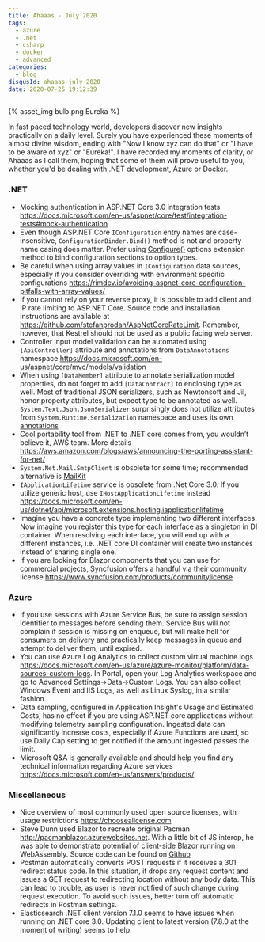 ```yaml
---
title: Ahaaas - July 2020
tags:
  - azure
  - .net
  - csharp
  - docker
  - advanced
categories:
  - blog
disqusId: ahaaas-july-2020
date: 2020-07-25 19:12:39
---
```


{% asset_img bulb.png Eureka %}

In fast paced technology world, developers discover new insights practically on a daily level. Surely you have experienced these moments of almost divine wisdom, ending with "Now I know xyz can do that" or "I have to be aware of xyz" or "Eureka!". I have recorded my moments of clarity, or Ahaaas as I call them, hoping that some of them will prove useful to you, whether you'd be dealing with .NET development, Azure or Docker.

<!-- more -->

### .NET

* Mocking authentication in ASP.NET Core 3.0 integration tests <https://docs.microsoft.com/en-us/aspnet/core/test/integration-tests#mock-authentication>
* Even though ASP.NET Core `IConfiguration` entry names are case-insensitive, `ConfigurationBinder.Bind()` method is not and property name casing does matter. Prefer using [Configure()](https://docs.microsoft.com/en-us/dotnet/api/microsoft.extensions.dependencyinjection.optionsconfigurationservicecollectionextensions.configure) options extension method to bind configuration sections to option types.
* Be careful when using array values in `IConfiguration` data sources, especially if you consider overriding with environment specific configurations <https://rimdev.io/avoiding-aspnet-core-configuration-pitfalls-with-array-values/>
* If you cannot rely on your reverse proxy, it is possible to add client and IP rate limiting to ASP.NET Core. Source code and installation instructions are available at <https://github.com/stefanprodan/AspNetCoreRateLimit>. Remember, however, that Kestrel should not be used as a public facing web server.
* Controller input model validation can be automated using `[ApiController]` attribute and annotations from `DataAnnotations` namespace <https://docs.microsoft.com/en-us/aspnet/core/mvc/models/validation>
* When using `[DataMember]` attribute to annotate serialization model properties, do not forget to add `[DataContract]` to  enclosing type as well. Most of traditional JSON serializers, such as Newtonsoft and Jil, honor property attributes, but expect type to be annotated as well. `System.Text.Json.JsonSerializer` surprisingly does not utilize attributes from `System.Runtime.Serialization` namespace and uses its own [annotations](https://docs.microsoft.com/en-us/dotnet/standard/serialization/system-text-json-how-to#customize-individual-property-names)
* Cool portability tool from .NET to .NET core comes from, you wouldn’t believe it, AWS team. More details <https://aws.amazon.com/blogs/aws/announcing-the-porting-assistant-for-net/>
* `System.Net.Mail.SmtpClient` is obsolete for some time; recommended alternative is [MailKit](https://github.com/jstedfast/MailKit)
* `IApplicationLifetime` service is obsolete from .Net Core 3.0. If you utilize generic host, use `IHostApplicationLifetime` instead <https://docs.microsoft.com/en-us/dotnet/api/microsoft.extensions.hosting.iapplicationlifetime>
* Imagine you have a concrete type implementing two different interfaces. Now imagine you register this type for each interface as a singleton in DI container. When resolving each interface, you will end up with a different instances, i.e. .NET core DI container will create two instances instead of sharing single one.
* If you are looking for Blazor components that you can use for commercial projects, Syncfusion offers a handful via their community license <https://www.syncfusion.com/products/communitylicense>

### Azure

* If you use sessions with Azure Service Bus, be sure to assign session identifier to messages before sending them. Service Bus will not complain if session is missing on enqueue, but will make hell for consumers on delivery and practically keep messages in queue and attempt to deliver them, until expired.
* You can use Azure Log Analytics to collect custom virtual machine logs <https://docs.microsoft.com/en-us/azure/azure-monitor/platform/data-sources-custom-logs>. In Portal, open your  Log Analytics workspace and go to Advanced Settings->Data->Custom Logs. You can also collect Windows Event and IIS Logs, as well as Linux Syslog, in a similar fashion.
* Data sampling, configured in Application Insight's Usage and Estimated Costs, has no effect if you are using ASP.NET core applications without modifying telemetry sampling configuration. Ingested data can significantly increase costs, especially if Azure Functions are used, so use Daily Cap setting to get notified if the amount ingested passes the limit.
* Microsoft Q&A is generally available and should help you find any technical information regarding Azure services <https://docs.microsoft.com/en-us/answers/products/>

### Miscellaneous

* Nice overview of most commonly used open source licenses, with usage restrictions <https://choosealicense.com>
* Steve Dunn used Blazor to recreate original Pacman <http://pacmanblazor.azurewebsites.net>. With a little bit of JS interop, he was able to demonstrate potential of client-side Blazor running on WebAssembly. Source code can be found on [Github](https://github.com/SteveDunn/PacManBlazor)
* Postman automatically converts POST requests if it receives a 301 redirect status code. In this situation, it drops any request content and issues a GET request to redirecting location without any body data. This can lead to trouble, as user is never notified of such change during request execution. To avoid such issues, better turn off automatic redirects in Postman settings.
* Elasticsearch .NET client version 7.1.0 seems to have issues when running on .NET core 3.0. Updating client to latest version (7.8.0 at the moment of writing) seems to help.
